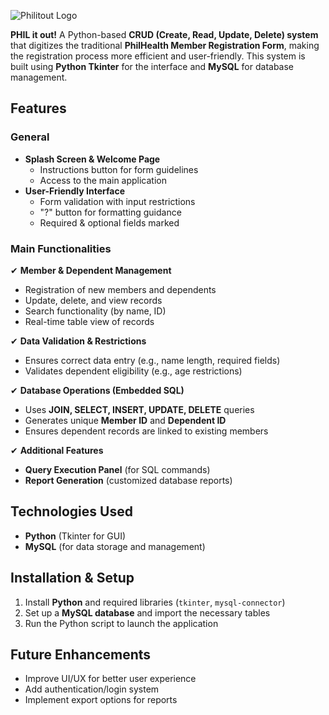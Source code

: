 ![Philitout Logo]([https://github.com/jennarms/IskoCards/blob/main/assets/LogoHeader.png](https://raw.githubusercontent.com/jennarms/Philitout/refs/heads/main/PHILITOUT/pictures/Landscape%20logo%20(500%20x%20300%20px).png))

**PHIL it out!** A Python-based **CRUD (Create, Read, Update, Delete) system** that digitizes the traditional **PhilHealth Member Registration Form**, making the registration process more efficient and user-friendly. This system is built using **Python Tkinter** for the interface and **MySQL** for database management.

## Features

### General
- **Splash Screen & Welcome Page**
  - Instructions button for form guidelines
  - Access to the main application
- **User-Friendly Interface**
  - Form validation with input restrictions
  - "?" button for formatting guidance
  - Required & optional fields marked

### Main Functionalities
✔ **Member & Dependent Management**  
   - Registration of new members and dependents  
   - Update, delete, and view records  
   - Search functionality (by name, ID)  
   - Real-time table view of records  

✔ **Data Validation & Restrictions**  
   - Ensures correct data entry (e.g., name length, required fields)  
   - Validates dependent eligibility (e.g., age restrictions)  

✔ **Database Operations (Embedded SQL)**  
   - Uses **JOIN, SELECT, INSERT, UPDATE, DELETE** queries  
   - Generates unique **Member ID** and **Dependent ID**  
   - Ensures dependent records are linked to existing members  

✔ **Additional Features**  
   - **Query Execution Panel** (for SQL commands)  
   - **Report Generation** (customized database reports)  

## Technologies Used
- **Python** (Tkinter for GUI)
- **MySQL** (for data storage and management)

## Installation & Setup
1. Install **Python** and required libraries (`tkinter`, `mysql-connector`)
2. Set up a **MySQL database** and import the necessary tables
3. Run the Python script to launch the application

## Future Enhancements
- Improve UI/UX for better user experience
- Add authentication/login system
- Implement export options for reports

